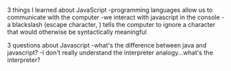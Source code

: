 3 things I learned about JavaScript
-programming languages allow us to communicate with the computer
-we interact with javascript in the console
-a blackslash (escape character, \) tells the computer to ignore a character that would otherwise be syntactically meaningful

3 questions about Javascript
-what's the difference between java and javascript?
-I don't really understand the interpreter analogy...what's the interpreter?